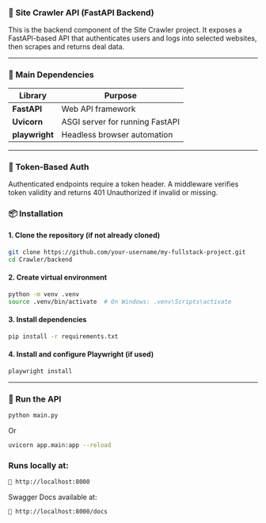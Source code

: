 ### 🚀 Site Crawler API (FastAPI Backend)

This is the backend component of the Site Crawler project. It exposes a FastAPI-based API that authenticates users and logs into selected websites, then scrapes and returns deal data.

---

### 📁 Main Dependencies
| Library          | Purpose                                   |
|------------------|-------------------------------------------|
| **FastAPI**      | Web API framework                         |
| **Uvicorn**      | ASGI server for running FastAPI           |
| **playwright**   | Headless browser automation               |

---

### 🔐 Token-Based Auth
Authenticated endpoints require a token header.
A middleware verifies token validity and returns 401 Unauthorized if invalid or missing.


### 📦 Installation
#### 1. Clone the repository (if not already cloned)
```bash
git clone https://github.com/your-username/my-fullstack-project.git
cd Crawler/backend
```

#### 2. Create virtual environment
```bash
python -m venv .venv
source .venv/bin/activate  # On Windows: .venv\Scripts\activate
```

#### 3. Install dependencies
```bash
pip install -r requirements.txt
```

#### 4. Install and configure Playwright (if used)
```bash
playwright install
```
---

### 🚀 Run the API

```bash
python main.py
```
Or 
```bash
uvicorn app.main:app --reload
```

### Runs locally at:

```bash
🔗 http://localhost:8000
```

Swagger Docs available at:
```bash
📘 http://localhost:8000/docs
```



